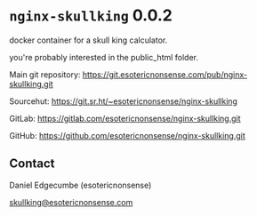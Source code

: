 # `nginx-skullking` 0.0.2

docker container for a skull king calculator.

you're probably interested in the public_html folder.

Main git repository: <https://git.esotericnonsense.com/pub/nginx-skullking.git>

Sourcehut:           <https://git.sr.ht/~esotericnonsense/nginx-skullking>

GitLab:              <https://gitlab.com/esotericnonsense/nginx-skullking.git>

GitHub:              <https://github.com/esotericnonsense/nginx-skullking.git>

## Contact

Daniel Edgecumbe (esotericnonsense)

[skullking@esotericnonsense.com](mailto:skullking@esotericnonsense.com)
